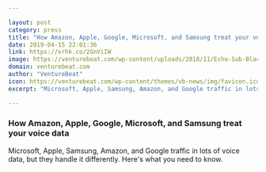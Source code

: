 ```yaml
---

layout: post
category: press
title: "How Amazon, Apple, Google, Microsoft, and Samsung treat your voice data"
date: 2019-04-15 22:01:36
link: https://vrhk.co/2GnViIW
image: https://venturebeat.com/wp-content/uploads/2018/11/Echo-Sub-Black-Family-Room-1.jpg?w=1200&strip=all
domain: venturebeat.com
author: "VentureBeat"
icon: https://venturebeat.com/wp-content/themes/vb-news/img/favicon.ico
excerpt: "Microsoft, Apple, Samsung, Amazon, and Google traffic in lots of voice data, but they handle it differently. Here's what you need to know."

---
```


### How Amazon, Apple, Google, Microsoft, and Samsung treat your voice data

Microsoft, Apple, Samsung, Amazon, and Google traffic in lots of voice data, but they handle it differently. Here's what you need to know.